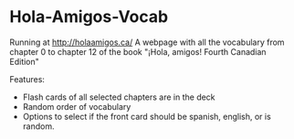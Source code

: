 # Hola-Amigos-Vocab

Running at http://holaamigos.ca/
A webpage with all the vocabulary from chapter 0 to chapter 12 of the book "¡Hola, amigos! Fourth Canadian Edition"

Features:
  - Flash cards of all selected chapters are in the deck
  - Random order of vocabulary
  - Options to select if the front card should be spanish, english, or is random.
